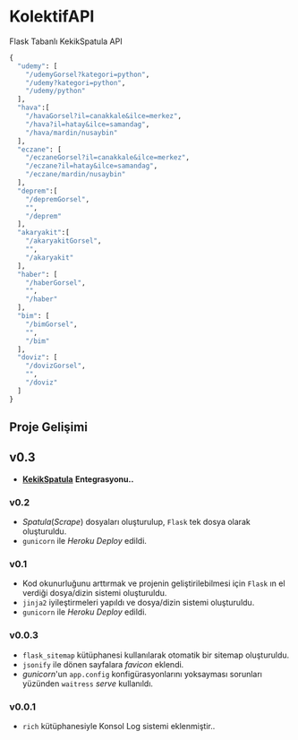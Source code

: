 # KolektifAPI
Flask Tabanlı KekikSpatula API

```python
{
  "udemy": [
    "/udemyGorsel?kategori=python",
    "/udemy?kategori=python",
    "/udemy/python"
  ],
  "hava":[
    "/havaGorsel?il=canakkale&ilce=merkez",
    "/hava?il=hatay&ilce=samandag",
    "/hava/mardin/nusaybin"
  ],
  "eczane": [
    "/eczaneGorsel?il=canakkale&ilce=merkez",
    "/eczane?il=hatay&ilce=samandag",
    "/eczane/mardin/nusaybin"
  ],
  "deprem":[
    "/depremGorsel",
    "",
    "/deprem"
  ],
  "akaryakit":[
    "/akaryakitGorsel",
    "",
    "/akaryakit"
  ],
  "haber": [
    "/haberGorsel",
    "",
    "/haber"
  ],
  "bim": [
    "/bimGorsel",
    "",
    "/bim"
  ],
  "doviz": [
    "/dovizGorsel",
    "",
    "/doviz"
  ]
}
```

## Proje Gelişimi

## v0.3
- **[KekikSpatula](https://github.com/keyiflerolsun/KekikSpatula)** __Entegrasyonu..__

### v0.2
- *Spatula*(_Scrape_) dosyaları oluşturulup, `Flask` tek dosya olarak oluşturuldu.
- `gunicorn` ile *Heroku* _Deploy_ edildi.

### v0.1
- Kod okunurluğunu arttırmak ve projenin geliştirilebilmesi için `Flask` ın el verdiği dosya/dizin sistemi oluşturuldu.
- `jinja2` iyileştirmeleri yapıldı ve dosya/dizin sistemi oluşturuldu.
- `gunicorn` ile *Heroku* _Deploy_ edildi.

### v0.0.3
- `flask_sitemap` kütüphanesi kullanılarak otomatik bir sitemap oluşturuldu.
- `jsonify` ile dönen sayfalara _favicon_ eklendi.
- _gunicorn_'un `app.config` konfigürasyonlarını yoksayması sorunları yüzünden `waitress` _serve_ kullanıldı.

### v0.0.1
- `rich` kütüphanesiyle Konsol Log sistemi eklenmiştir..
